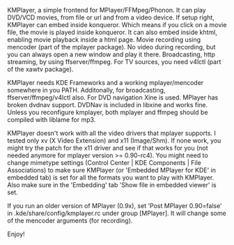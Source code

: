 KMPlayer, a simple frontend for MPlayer/FFMpeg/Phonon.
It can play DVD/VCD movies, from file or url and from a video device. 
If setup right, KMPlayer can embed inside konqueror. Which means if you click
on a movie file, the movie is played inside konqueror.
It can also embed inside khtml, enabling movie playback inside a html page.
Movie recording using mencoder (part of the mplayer package). No video during recording, but you can always open a new window and play it there.
Broadcasting, http streaming, by using ffserver/ffmpeg. For TV sources, you need v4lctl (part of the xawtv package).

KMPlayer needs KDE Frameworks and a working mplayer/mencoder somewhere in you PATH.
Additonally, for broadcasting, ffserver/ffmpeg/v4lctl also.
For DVD navigation Xine is used. MPlayer has broken dvdnav support. DVDNav is included in libxine and works fine.
Unless you reconfigure kmplayer, both mplayer and ffmpeg should be compiled with liblame for mp3.

KMPlayer doesn't work with all the video drivers that mplayer supports. 
I tested only xv (X Video Extension) and x11 (Image/Shm). If none work, you 
might try the patch for the x11 driver and see if that works for you (not needed anymore for mplayer version >= 0.90-rc4).
You might need to change mimetype settings (Control Center | KDE Components | File Associations) to make sure KMPlayer (or 'Embedded MPlayer for KDE' in embedded tab) is set for all the formats you want to play with KMPlayer.
Also make sure in the 'Embedding' tab 'Show file in embedded viewer' is set.

If you run an older version of MPlayer (0.9x), set 'Post MPlayer 0.90=false' in
.kde/share/config/kmplayer.rc under group [MPlayer]. It will change some of the
mencoder arguments (for recording).

Enjoy!

